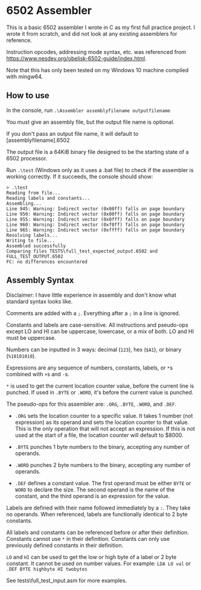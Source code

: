 # 6502 Assembler

This is a basic 6502 assembler I wrote in C as my first full practice project.
I wrote it from scratch, and did not look at any existing assemblers for reference.

Instruction opcodes, addressing mode syntax, etc. was referenced from https://www.nesdev.org/obelisk-6502-guide/index.html.

Note that this has only been tested on my Windows 10 machine compiled with mingw64.

## How to use

In the console, run `.\Assembler assemblyfilename outputfilename`

You must give an assembly file, but the output file name is optional.

If you don't pass an output file name, it will default to [assemblyfilename].6502

The output file is a 64KiB binary file designed to be the starting state of a 6502 processor.

Run `.\test` (Windows only as it uses a .bat file) to check if the assembler is working correctly.
If it succeeds, the console should show:

```
> .\test
Reading from file...
Reading labels and constants...
Assembling...
Line 945: Warning: Indirect vector (0x00ff) falls on page boundary
Line 950: Warning: Indirect vector (0x00ff) falls on page boundary
Line 955: Warning: Indirect vector (0x0fff) falls on page boundary
Line 960: Warning: Indirect vector (0xf0ff) falls on page boundary
Line 965: Warning: Indirect vector (0xffff) falls on page boundary
Resolving labels...
Writing to file...
Assembled successfully
Comparing files TESTS\full_test_expected_output.6502 and FULL_TEST_OUTPUT.6502
FC: no differences encountered
```

## Assembly Syntax

Disclaimer: I have little experience in assembly and don't know what standard syntax looks like.

Comments are added with a `;`. Everything after a `;` in a line is ignored.

Constants and labels are case-sensitive. All instructions and pseudo-ops except LO and HI can be uppercase, lowercase, or a mix of both. LO and HI must be uppercase.

Numbers can be inputted in 3 ways: decimal (`123`), hex (`$A1`), or binary (`%10101010`).

Expressions are any sequence of numbers, constants, labels, or `*`s combined with `+`s and `-`s.

`*` is used to get the current location counter value, before the current line is punched.
If used in `.BYTE` or `.WORD`, it's before the current value is punched.

The pseudo-ops for this assembler are: `.ORG`, `.BYTE`, `.WORD`, and `.DEF`.

- `.ORG` sets the location counter to a specific value. It takes 1 number (not expression)
as its operand and sets the location counter to that value.
This is the only operation that will not accept an expression.
If this is not used at the start of a file, the location counter will default to $8000.

- `.BYTE` punches 1 byte numbers to the binary, accepting any number of operands.

- `.WORD` punches 2 byte numbers to the binary, accepting any number of operands.

- `.DEF` defines a constant value. The first operand must be either `BYTE` or `WORD` to declare the size.
The second operand is the name of the constant, and the third operand is an expression for the value.

Labels are defined with their name followed immediately by a `:`. They take no operands.
When referenced, labels are functionally identical to 2 byte constants.

All labels and constants can be referenced before or after their definition.
Constants cannot use `*` in their definition.
Constants can only use previously defined constants in their definition.

`LO` and `HI` can be used to get the low or high byte of a label or 2 byte constant.
It cannot be used on number values.
For example: `LDA LO val` or `.DEF BYTE highbyte HI twobytes`

See tests\full_test_input.asm for more examples.